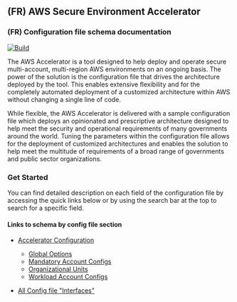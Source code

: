 ## (FR) AWS Secure Environment Accelerator
### (FR) Configuration file schema documentation
[![Build](https://github.com/aws-samples/aws-secure-environment-accelerator/actions/workflows/build.yml/badge.svg)](https://github.com/aws-samples/aws-secure-environment-accelerator/actions/workflows/build.yml) 

The AWS Accelerator is a tool designed to help deploy and operate secure multi-account, multi-region AWS environments on an ongoing basis. The power of the solution is the configuration file that drives the architecture deployed by the tool. This enables extensive flexibility and for the completely automated deployment of a customized architecture within AWS without changing a single line of code.

While flexible, the AWS Accelerator is delivered with a sample configuration file which deploys an opinionated and prescriptive architecture designed to help meet the security and operational requirements of many governments around the world. Tuning the parameters within the configuration file allows for the deployment of customized architectures and enables the solution to help meet the multitude of requirements of a broad range of governments and public sector organizations.

### Get Started
You can find detailed description on each field of the configuration file by accessing the quick links below or by using the search bar at the top to search for a specific field.

#### Links to schema by config file section

- [Accelerator Configuration](./interfaces/AcceleratorConfiguration.html)
    - [Global Options](./interfaces/GlobalOptions.html)
    - [Mandatory Account Configs](./interfaces/SharedAccountConfig.html)
    - [Organizational Units](./interfaces/OrganizationalUnitConfiguration.html)
    - [Workload Account Configs](./interfaces/SharedAccountConfig.html)

- [All Config file "Interfaces"](./modules.html)


